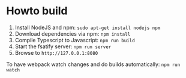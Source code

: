 # Howto build

1. Install NodeJS and npm: `sudo apt-get install nodejs npm`
1. Download dependencies via npm: `npm install`
1. Compile Typescript to Javascript: `npm run build`
1. Start the fsatify server: `npm run server`
1. Browse to `http://127.0.0.1:8080`

To have webpack watch changes and do builds automatically: `npm run watch`
